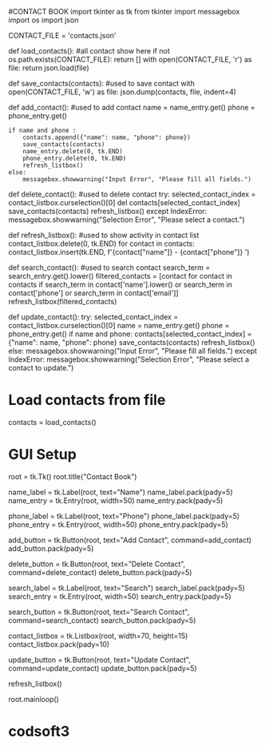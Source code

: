 #CONTACT BOOK
import tkinter as tk
from tkinter import messagebox
import os
import json

CONTACT_FILE = 'contacts.json'

def load_contacts():                              #all contact show here
    if not os.path.exists(CONTACT_FILE):
        return []
    with open(CONTACT_FILE, 'r') as file:
        return json.load(file)

def save_contacts(contacts):                    #used to save contact
    with open(CONTACT_FILE, 'w') as file:
        json.dump(contacts, file, indent=4)

def add_contact():                              #used to add contact
    name = name_entry.get()
    phone = phone_entry.get()

    if name and phone :
        contacts.append({"name": name, "phone": phone})
        save_contacts(contacts)
        name_entry.delete(0, tk.END)
        phone_entry.delete(0, tk.END)
        refresh_listbox()
    else:
        messagebox.showwarning("Input Error", "Please fill all fields.")

def delete_contact():                         #used to delete contact
    try:
        selected_contact_index = contact_listbox.curselection()[0]
        del contacts[selected_contact_index]
        save_contacts(contacts)
        refresh_listbox()
    except IndexError:
        messagebox.showwarning("Selection Error", "Please select a contact.")

def refresh_listbox():                        #used to show activity in contact list
    contact_listbox.delete(0, tk.END)
    for contact in contacts:
        contact_listbox.insert(tk.END, f'{contact["name"]} - {contact["phone"]} ')

def search_contact():                        #used to search contact
    search_term = search_entry.get().lower()
    filtered_contacts = [contact for contact in contacts if search_term in contact['name'].lower() or search_term in contact['phone'] or search_term in contact['email']]
    refresh_listbox(filtered_contacts)

def update_contact():
    try:
        selected_contact_index = contact_listbox.curselection()[0]
        name = name_entry.get()
        phone = phone_entry.get()
        if name and phone:
            contacts[selected_contact_index] = {"name": name, "phone": phone}
            save_contacts(contacts)
            refresh_listbox()
        else:
            messagebox.showwarning("Input Error", "Please fill all fields.")
    except IndexError:
        messagebox.showwarning("Selection Error", "Please select a contact to update.")

# Load contacts from file
contacts = load_contacts()

# GUI Setup
root = tk.Tk()
root.title("Contact Book")

name_label = tk.Label(root, text="Name")
name_label.pack(pady=5)
name_entry = tk.Entry(root, width=50)
name_entry.pack(pady=5)

phone_label = tk.Label(root, text="Phone")
phone_label.pack(pady=5)
phone_entry = tk.Entry(root, width=50)
phone_entry.pack(pady=5)

add_button = tk.Button(root, text="Add Contact", command=add_contact)
add_button.pack(pady=5)

delete_button = tk.Button(root, text="Delete Contact", command=delete_contact)
delete_button.pack(pady=5)

search_label = tk.Label(root, text="Search")
search_label.pack(pady=5)
search_entry = tk.Entry(root, width=50)
search_entry.pack(pady=5)

search_button = tk.Button(root, text="Search Contact", command=search_contact)
search_button.pack(pady=5)

contact_listbox = tk.Listbox(root, width=70, height=15)
contact_listbox.pack(pady=10)

update_button = tk.Button(root, text="Update Contact", command=update_contact)
update_button.pack(pady=5)

refresh_listbox()

root.mainloop()
# codsoft3
